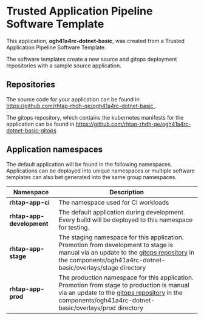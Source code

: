 # Trusted Application Pipeline Software Template

This application, **ogh41a4rc-dotnet-basic**, was created from a Trusted Application Pipeline Software Template.

The software templates create a new source and gitops deployment repositories with a sample source application. 

## Repositories

The source code for your application can be found in [https://github.com/rhtap-rhdh-qe/ogh41a4rc-dotnet-basic ](https://github.com/rhtap-rhdh-qe/ogh41a4rc-dotnet-basic ).
 
The gitops repository, which contains the kubernetes manifests for the application can be found in 
[https://github.com/rhtap-rhdh-qe/ogh41a4rc-dotnet-basic-gitops ](https://github.com/rhtap-rhdh-qe/ogh41a4rc-dotnet-basic-gitops ) 

## Application namespaces 

The default application will be found in the following namespaces. Applications can be deployed into unique namespaces or multiple software templates can also bet generated into the same group namespaces.  

|  Namespace   |  Description   |  
| -------- | -------- |
| **rhtap-app-ci** | The namespace used for CI workloads |
| **rhtap-app-development** | The default application during development. Every build will be deployed to this namespace for testing. |
| **rhtap-app-stage** | The staging namespace for this application. Promotion from development to stage is manual via an update to the [gitops repository](https://github.com/rhtap-rhdh-qe/ogh41a4rc-dotnet-basic-gitops ) in the components/ogh41a4rc-dotnet-basic/overlays/stage directory |
| **rhtap-app-prod** | The production namespace for this application. Promotion from stage to production is manual via an update to the [gitops repository](https://github.com/rhtap-rhdh-qe/ogh41a4rc-dotnet-basic-gitops ) in the components/ogh41a4rc-dotnet-basic/overlays/prod directory |
